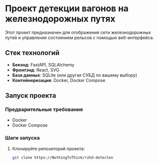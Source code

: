 # Проект детекции вагонов на железнодорожных путях

Этот проект предназначен для отображения сети железнодорожных путей и управления состоянием рельсов с помощью веб-интерфейса.

## Стек технологий

- **Бекэнд**: FastAPI, SQLAlchemy
- **Фронтэнд**: React, SVG
- **База данных**: SQLite (или другая СУБД по вашему выбору)
- **Контейнеризация**: Docker, Docker Compose

## Запуск проекта

### Предварительные требования

- Docker
- Docker Compose

### Шаги запуска

1. Клонируйте репозиторий проекта:

   ```bash
   git clone https://NothingToThink/rzhd-detecton
